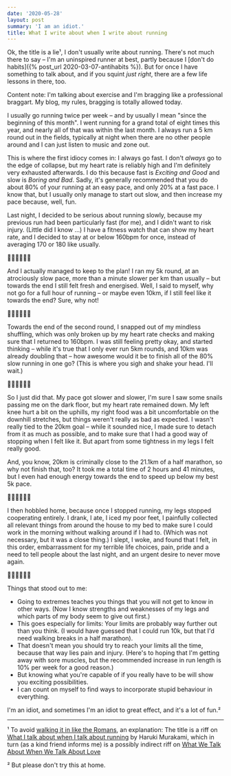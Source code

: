 ```yaml
---
date: '2020-05-28'
layout: post
summary: 'I am an idiot.'
title: What I write about when I write about running
---
```


Ok, the title is a lie¹, I don't usually write about running. There's not much there to say – I'm an uninspired runner
at best, partly because I [don't do habits]({% post_url 2020-03-07-antihabits %}). But for once I have something to talk
about, and if you squint *just right*, there are a few life lessons in there, too.

Content note: I'm talking about exercise and I'm bragging like a professional braggart. My blog, my rules, bragging is
totally allowed today.

I usually go running twice per week – and by usually I mean "since the beginning of this month". I went running for a
grand total of eight times this year, and nearly all of that was within the last month. I always run a 5 km round out in
the fields, typically at night when there are no other people around and I can just listen to music and zone out.

This is where the first idiocy comes in: I always go fast. I don't *always* go to the edge of collapse, but my
heart rate is reliably high and I'm definitely very exhausted afterwards. I do this because fast is *Exciting and Good*
and slow is *Boring and Bad*. Sadly, it's generally recommended that you do about 80% of your running at an easy pace,
and only 20% at a fast pace. I know that, but I usually only manage to start out slow, and then increase my pace
because, well, fun.

Last night, I decided to be serious about running slowly, because my previous run had been particularly fast (for me),
and I didn't want to risk injury. (Little did I know&nbsp;…) I have a fitness watch that can show my heart rate, and I
decided to stay at or below 160bpm for once, instead of averaging 170 or 180 like usually.

<p class="center">🏃‍♂️🏃‍♂️🏃‍♂️</p>

And I actually managed to keep to the plan! I ran my 5k round, at an atrociously slow pace, more than a minute slower
per km than usually – but towards the end I still felt fresh and energised. Well, I said to myself, why not go for a
full hour of running – or maybe even 10km, if I still feel like it towards the end? Sure, why not!

<p class="center">🏃‍♂️🏃‍♂️🏃‍♂️</p>

Towards the end of the second round, I snapped out of my mindless shuffling, which was only broken up by my heart rate
checks and making sure that I returned to 160bpm. I was still feeling pretty okay, and started thinking – while it's
true that I only ever run 5km rounds, and 10km was already doubling that – how awesome would it be to finish all of the
80% slow running in one go? (This is where you sigh and shake your head. I'll wait.)

<p class="center">🏃‍♂️🏃‍♂️🏃‍♂️</p>

So I just did that. My pace got slower and slower, I'm sure I saw some snails passing me on the dark floor, but my heart
rate remained down. My left knee hurt a bit on the uphills, my right food was a bit uncomfortable on the downhill
stretches, but things weren't really as bad as expected. I wasn't really tied to the 20km goal – while it sounded nice,
I made sure to detach from it as much as possible, and to make sure that I had a good way of stopping when I felt like
it. But apart from some tightness in my legs I felt really good.

And, you know, 20km is criminally close to the 21.1km of a half marathon, so why not finish that, too? It took me a
total time of 2 hours and 41 minutes, but I even had enough energy towards the end to speed up below my best 5k pace.

<p class="center">🏃‍♂️🏃‍♂️🏃‍♂️</p>

I then hobbled home, because once I stopped running, my legs stopped cooperating entirely. I drank, I ate, I iced my
poor feet, I painfully collected all relevant things from around the house to my bed to make sure I could work in the
morning without walking around if I had to. (Which was not necessary, but it was a close thing.) I slept, I woke, and
found that I felt, in this order, embarrassment for my terrible life choices, pain, pride and a need to tell people
about the last night, and an urgent desire to never move again.

<p class="center">🏃‍♂️🏃‍♂️🏃‍♂️</p>

Things that stood out to me:

- Going to extremes teaches you things that you will not get to know in other ways. (Now I know strengths and weaknesses
  of my legs and which parts of my body seem to give out first.)
- This goes especially for limits: Your limits are probably way further out than you think. (I would have guessed that I
  could run 10k, but that I'd need walking breaks in a half marathon).
- That doesn't mean you should try to reach your limits all the time, because that way lies pain and injury. (Here's to
  hoping that I'm getting away with sore muscles, but the recommended increase in run length is 10% per week for a good
  reason.)
- But knowing what you're capable of if you really have to be will show you exciting possibilities.
- I can count on myself to find ways to incorporate stupid behaviour in everything.

I'm an idiot, and sometimes I'm an idiot to great effect, and it's a lot of fun.²

------

¹ To avoid [walking it in like the
Romans](https://medium.com/@garius/the-problem-with-the-romans-is-they-always-try-to-walk-it-in-65a961e59648), an
explanation: The title is a riff on [What I talk about when I talk about running]() by Haruki Murakami, which in turn
(as a kind friend informs me) is a possibly indirect riff on [What We Talk About When We Talk About
Love](https://en.wikipedia.org/wiki/What_We_Talk_About_When_We_Talk_About_Love)

² But please don't try this at home.
